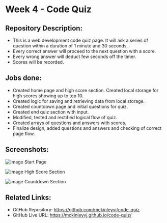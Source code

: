 # Week 4 - Code Quiz

## Repository Description:

-   This is a web development code quiz page. It will ask a series of question within a duration of 1 minute and 30 seconds.
-   Every correct answer will proceed to the next question with a score.
-   Every wrong answer will deduct few seconds off the timer.
-   Scores will be recorded.

## Jobs done:

-   Created home page and high score section. Created local storage for high scores showing up to top 10.
-   Created logic for saving and retrieving data from local storage.
-   Created countdown page and initial questions for quiz.
-   Created end quiz section with input.
-   Modified, tested and rectified logical flow of quiz.
-   Created arrays of questions and answers with scores.
-   Finalize design, added questions and answers and checking of correct page flow.

## Screenshots:
![image](https://user-images.githubusercontent.com/87624839/132992311-d00d4707-7b26-4c77-a8e4-7c4bdbf5f08b.png)
Start Page

![image](https://user-images.githubusercontent.com/87624839/132992321-d86e4089-7709-49d0-bf97-46f38955ad17.png)
High Score Section

![image](https://user-images.githubusercontent.com/87624839/132992337-d94003ca-2a3e-4b54-894d-4caa424df413.png)
Countdown Section

## Related Links:

-   GitHub Repository: https://github.com/mckinleyvj/code-quiz
-   GitHub Live URL: https://mckinleyvj.github.io/code-quiz/
